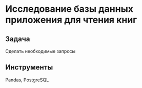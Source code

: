 # Исследование базы данных приложения для чтения книг
## Задача 
Сделать необходимые запросы
## Инструменты
Pandas, PostgreSQL
